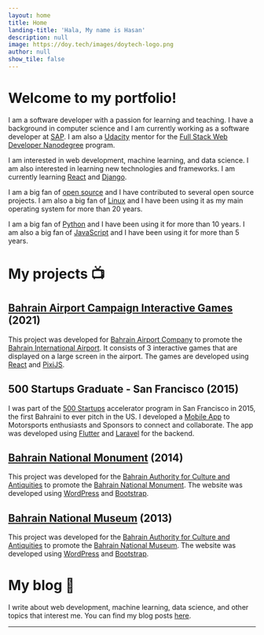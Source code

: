 ```yaml
---
layout: home
title: Home
landing-title: 'Hala, My name is Hasan'
description: null
image: https://doy.tech/images/doytech-logo.png
author: null
show_tile: false
---
```


# Welcome to my portfolio!

I am a software developer with a passion for learning and teaching. I have a background in computer science and I am currently working as a software developer at [SAP](https://www.sap.com/index.html). I am also a [Udacity](https://www.udacity.com/) mentor for the [Full Stack Web Developer Nanodegree](https://www.udacity.com/course/full-stack-web-developer-nanodegree--nd0044) program.

I am interested in web development, machine learning, and data science. I am also interested in learning new technologies and frameworks. I am currently learning [React](https://reactjs.org/) and [Django](https://www.djangoproject.com/).

I am a big fan of [open source](https://opensource.org/) and I have contributed to several open source projects. I am also a big fan of [Linux](https://www.linux.org/) and I have been using it as my main operating system for more than 20 years.

I am a big fan of [Python](https://www.python.org/) and I have been using it for more than 10 years. I am also a big fan of [JavaScript](https://developer.mozilla.org/en-US/docs/Web/JavaScript) and I have been using it for more than 5 years.

# My projects 📺

## [Bahrain Airport Campaign Interactive Games](https://doy.tech/projects/orat/) (2021)

This project was developed for [Bahrain Airport Company](https://www.bahrainairport.com/) to promote the [Bahrain International Airport](https://www.bahrainairport.com/). It consists of 3 interactive games that are displayed on a large screen in the airport. The games are developed using [React](https://reactjs.org/) and [PixiJS](https://www.pixijs.com/).

## 500 Startups Graduate - San Francisco (2015)

I was part of the [500 Startups](https://500.co/) accelerator program in San Francisco in 2015, the first Bahraini to ever pitch in the US. I developed a [Mobile App](https://doy.tech/projects/500startups/) to Motorsports enthusiasts and Sponsors to connect and collaborate. The app was developed using [Flutter](https://flutter.dev/) and [Laravel](https://laravel.com/) for the backend.

## [Bahrain National Monument](https://doy.tech/projects/bahrain-national-monument/) (2014)

This project was developed for the [Bahrain Authority for Culture and Antiquities](https://culture.gov.bh/en) to promote the [Bahrain National Monument](https://culture.gov.bh/en/monuments/). The website was developed using [WordPress](https://wordpress.org/) and [Bootstrap](https://getbootstrap.com/).

## [Bahrain National Museum](https://doy.tech/projects/bahrain-national-museum/) (2013)

This project was developed for the [Bahrain Authority for Culture and Antiquities](https://culture.gov.bh/en) to promote the [Bahrain National Museum](https://culture.gov.bh/en/museums/). The website was developed using [WordPress](https://wordpress.org/) and [Bootstrap](https://getbootstrap.com/).

# My blog 📝

I write about web development, machine learning, data science, and other topics that interest me. You can find my blog posts [here](https://doy.tech/blog/).

---

